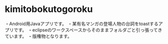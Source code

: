 # kimitobokutogoroku
・Android用Javaアプリです。
・某有名マンガの登場人物の台詞をtoastするアプリです。
・eclipseのワークスペースからそのままフォルダごと引っ張ってきています。
・版権物となります。
